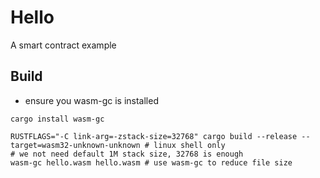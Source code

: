 # Hello

A smart contract example

## Build

- ensure you wasm-gc is installed

```shell script
cargo install wasm-gc
```

```shell script
RUSTFLAGS="-C link-arg=-zstack-size=32768" cargo build --release --target=wasm32-unknown-unknown # linux shell only 
# we not need default 1M stack size, 32768 is enough
wasm-gc hello.wasm hello.wasm # use wasm-gc to reduce file size
```
